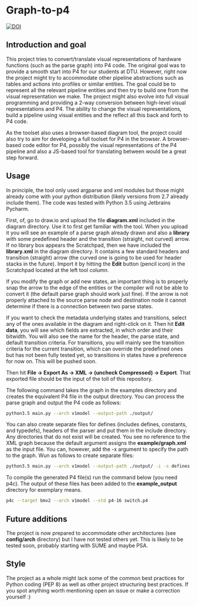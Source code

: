 # Graph-to-p4

[![DOI](https://zenodo.org/badge/DOI/10.5281/zenodo.3457291.svg)](https://doi.org/10.5281/zenodo.3457291)

## Introduction and goal

This project tries to convert/translate visual representations of hardware functions (such as the parse graph) into P4 code. The original goal was to provide a smooth start into P4 for our students at DTU. However, right now the project might try to accommodate other pipeline abstractions such as tables and actions into profiles or similar entities. The goal could be to represent all the relevant pipeline entities and then try to build one from the visual representation we make. The project might also evolve into full visual programming and providing a 2-way conversion between high-level visual representations and P4. The ability to change the visual representations, build a pipeline using visual entities and the reflect all this back and forth to P4 code.

As the toolset also uses a browser-based diagram tool, the project could also try to aim for developing a full toolset for P4 in the browser. A browser-based code editor for P4, possibly the visual representations of the P4 pipeline and also a JS-based tool for translating between would be a great step forward.

## Usage
In principle, the tool only used argparse and xml modules but those might already come with your python distribution (likely versions from 2.7 already include them).  The code was tested with Python 3.5 using Jetbrains Pycharm.

First, of, go to draw.io and upload the file **diagram.xml** included in the diagram directory. Use it to first get familiar with the tool. When you upload it you will see an example of a parse graph already drawn and also a **library** with some predefined header and the transition (straight, not curved) arrow. If no library box appears the Scratchpad, then we have included the **library.xml** in the diagram directory. It contains a few standard headers and transition (straight) arrow (the curved one is going to be used for header stacks in the future). Import it by hitting the **Edit** button (pencil icon) in the Scratchpad located at the left tool column. 

If you modify the graph or add new states, an important thing is to properly snap the arrow to the edge of the entities or the compiler will not be able to convert it (the default parse graph should work just fine). If the arrow is not properly attached to the source parse node and destination node it cannot determine if there is a connection between two parse states.

If you want to check the metadata underlying states and transitions, select any of the ones available in the diagram and right-click on it. Then hit **Edit data**, you will see which fields are extracted, in which order and their bitwidth. You will also see the name for the header, the parse state, and default transition criteria. For transitions, you will mainly see the transition criteria for the current transition, which can override the predefined ones but has not been fully tested yet, so transitions in states have a preference for now on. This will be pushed soon.

Then hit **File -> Export As -> XML -> (uncheck Compressed) -> Export**. That exported file should be the input of the toll of this repository.

The following command takes the graph in the examples directory and creates the equivalent P4 file in the output directory. You can process the parse graph and output the P4 code as follows:

```bash
python3.5 main.py --arch v1model --output-path ./output/
```
You can also create separate files for defines (includes defines, constants, and typedefs), headers of the parser and put them in the include directory. Any directories that do not exist will be created. You see no reference to the XML graph because the default argument assigns the **example/graph.xml** as the input file. You can, however, add the -x argument to specify the path to the graph. Wun as follows to create separate files:

```bash
python3.5 main.py --arch v1model --output-path ./output/ -i -s defines,headers,parser
```

To compile the generated P4 file(s) run the command below (you need p4c). The output of these files has been added to the **example_output** directory for exemplary means. 

```bash
p4c --target bmv2 --arch v1model --std p4-16 switch.p4
```

## Future additions
The project is now prepared to accommodate other architectures (see **config/arch** directory) but I have not tested others yet. This is likely to be tested soon, probably starting with SUME and maybe PSA.


## Style
The project as a whole might lack some of the common best practices for Python coding  (PEP 8)  as well as other project structuring best practices. If you spot anything worth mentioning open an issue or make a correction yourself :)

